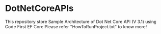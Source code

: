 # DotNetCoreAPIs
This repository store Sample Architecture of Dot Net Core API (V 3.1) using Code First EF Core
Please refer "HowToRunProject.txt" to know more!
